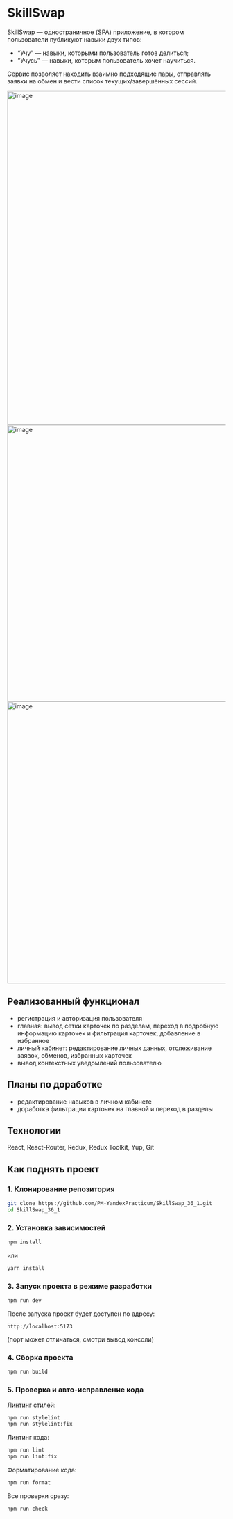 # SkillSwap

SkillSwap — одностраничное (SPA) приложение, в котором пользователи публикуют навыки двух типов:

- “Учу” — навыки, которыми пользователь готов делиться;
- “Учусь” — навыки, которым пользователь хочет научиться.

Сервис позволяет находить взаимно подходящие пары, отправлять заявки на обмен и вести список текущих/завершённых сессий.

<img width="1366" height="768" alt="image" src="https://github.com/user-attachments/assets/8b4660c0-d10f-4410-a75a-ddbdac699fd4" />

<img width="1366" height="636" alt="image" src="https://github.com/user-attachments/assets/9652cdf9-f830-4c89-b865-5593697e4944" />

<img width="1365" height="648" alt="image" src="https://github.com/user-attachments/assets/145b8460-6df3-456f-8eb3-42d85a06da4d" />


## Реализованный функционал

- регистрация и авторизация пользователя
- главная: вывод сетки карточек по разделам, переход в подробную информацию карточек и фильтрация карточек, добавление в избранное
- личный кабинет: редактирование личных данных, отслеживание заявок, обменов, избранных карточек
- вывод контекстных уведомлений пользователю

## Планы по доработке

- редактирование навыков в личном кабинете
- доработка фильтрации карточек на главной и переход в разделы

## Технологии 

React, React-Router, Redux, Redux Toolkit, Yup, Git

## Как поднять проект

### 1. Клонирование репозитория
```bash
git clone https://github.com/PM-YandexPracticum/SkillSwap_36_1.git
cd SkillSwap_36_1
```

### 2. Установка зависимостей
```bash
npm install
```
или
```bash
yarn install
```

### 3. Запуск проекта в режиме разработки
```bash
npm run dev
```

После запуска проект будет доступен по адресу:
```
http://localhost:5173
```
(порт может отличаться, смотри вывод консоли)

### 4. Сборка проекта

```bash
npm run build
```

### 5. Проверка и авто-исправление кода
Линтинг стилей:
```bash
npm run stylelint
npm run stylelint:fix
```

Линтинг кода:
```bash
npm run lint
npm run lint:fix
```

Форматирование кода:
```bash
npm run format
```

Все проверки сразу:
```bash
npm run check
```
